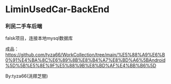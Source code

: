 # LiminUsedCar-BackEnd
### 利民二手车后端
falsk项目，连接本地mysql数据库  

成品：https://github.com/tyza66/WorkCollection/tree/main/%E5%88%A9%E6%B0%91%E4%BA%8C%E6%89%8B%E8%B4%A7%E8%BD%A6%5BAndroid%5D%5B%E5%8E%9F%E5%88%9B%E8%BD%AF%E4%BB%B6%5D

By:tyza66(洮羱芝闇)
